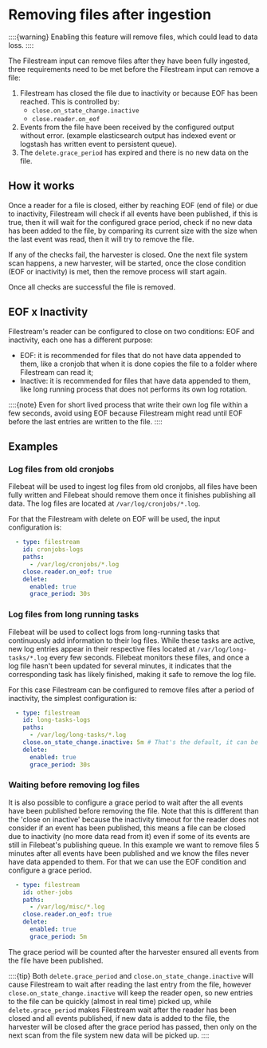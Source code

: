 # Removing files after ingestion

::::{warning}
Enabling this feature will remove files, which could lead to data loss.
::::

The Filestream input can remove files after they have been fully
ingested, three requirements need to be met before the Filestream
input can remove a file:
1. Filestream has closed the file due to inactivity or because EOF has
   been reached. This is controlled by:
     - `close.on_state_change.inactive`
     - `close.reader.on_eof`
2. Events from the file have been received by the configured output
   without error. (example elasticsearch output has indexed event or
   logstash has written event to persistent queue).
3. The `delete.grace_period` has expired and there is no new data on
   the file.

## How it works
Once a reader for a file is closed, either by reaching EOF (end of
file) or due to inactivity, Filestream will check if all events have
been published, if this is true, then it will wait for the configured
grace period, check if no new data has been added to the file, by
comparing its current size with the size when the last event was read,
then it will try to remove the file.

If any of the checks fail, the harvester is closed. One the next
file system scan happens, a new harvester, will be
started, once the close condition (EOF or inactivity) is met, then the
remove process will start again.

Once all checks are successful the file is removed.

## EOF x Inactivity
Filestream's reader can be configured to close on two conditions: EOF
and inactivity, each one has a different purpose:
 - EOF: it is recommended for files that do not have data appended to
   them, like a cronjob that when it is done copies the file to a
   folder where Filestream can read it;
 - Inactive: it is recommended for files that have data appended to
   them, like long running process that does not performs its own log
   rotation.
 
::::{note}
Even for short lived process that write their own log file within a
few seconds, avoid using EOF because Filestream might read until EOF
before the last entries are written to the file.
::::

## Examples
### Log files from old cronjobs
Filebeat will be used to ingest log files from old cronjobs, all files
have been fully written and Filebeat should remove them once it
finishes publishing all data. The log files are located at
`/var/log/cronjobs/*.log`.

For that the Filestream with delete on EOF will be used, the input
configuration is:
```yaml
  - type: filestream
    id: cronjobs-logs
    paths:
      - /var/log/cronjobs/*.log
    close.reader.on_eof: true
    delete:
      enabled: true
      grace_period: 30s
```

### Log files from long running tasks
Filebeat will be used to collect logs from long-running tasks that
continuously add information to their log files. While these tasks are
active, new log entries appear in their respective files located at
`/var/log/long-tasks/*.log` every few seconds. Filebeat monitors these
files, and once a log file hasn't been updated for several minutes, it
indicates that the corresponding task has likely finished, making it
safe to remove the log file.

For this case Filestream can be configured to remove files after a
period of inactivity, the simplest configuration is:

```yaml
  - type: filestream
    id: long-tasks-logs
    paths:
      - /var/log/long-tasks/*.log
    close.on_state_change.inactive: 5m # That's the default, it can be omitted
    delete:
      enabled: true
      grace_period: 30s
```

### Waiting before removing log files
It is also possible to configure a grace period to wait after the
all events have been published before removing the file. Note that
this is different than the 'close on inactive' because the inactivity
timeout for the reader does not consider if an event has been
published, this means a file can be closed due to inactivity (no more
data read from it) even if some of its events are still in Filebeat's
publishing queue. In this example we want to remove files 5 minutes
after all events have been published and we know the files never have
data appended to them. For that we can use the EOF condition and
configure a grace period.

```yaml
  - type: filestream
    id: other-jobs
    paths:
      - /var/log/misc/*.log
    close.reader.on_eof: true
    delete:
      enabled: true
      grace_period: 5m
```

The grace period will be counted after the harvester ensured all
events from the file have been published.

::::{tip}
Both `delete.grace_period` and `close.on_state_change.inactive` will
cause Filestream to wait after reading the last entry from the file,
however `close.on_state_change.inactive` will keep the reader open, so
new entries to the file can be quickly (almost in real time) picked
up, while `delete.grace_period` makes Filestream wait after the reader
has been closed and all events published, if new data is added to the
file, the harvester will be closed after the grace period has passed,
then only on the next scan from the file system new data will be
picked up.
::::
